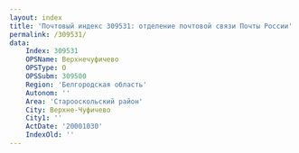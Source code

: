 ```yaml
---
layout: index
title: 'Почтовый индекс 309531: отделение почтовой связи Почты России'
permalink: /309531/
data:
    Index: 309531
    OPSName: Верхнечуфичево
    OPSType: О
    OPSSubm: 309500
    Region: 'Белгородская область'
    Autonom: ''
    Area: 'Старооскольский район'
    City: Верхне-Чуфичево
    City1: ''
    ActDate: '20001030'
    IndexOld: ''
---
```

